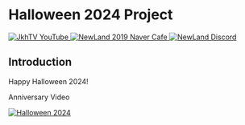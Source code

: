 # Halloween 2024 Project

<div>
    <a href="https://www.youtube.com/@NewLand2019-JkhTV" target="_blank">
        <img alt="JkhTV YouTube" src="https://img.shields.io/badge/YouTube-ff0000.svg?&style=flat-square&logo=YouTube&logoColor=white"/>
    </a>
    <a href="https://cafe.naver.com/2019newland" target="_blank">
        <img alt="NewLand 2019 Naver Cafe" src="https://img.shields.io/badge/Naver Cafe-03C75A.svg?&style=flat-square&logo=Naver&logoColor=white"/>
    </a>
    <a href="https://discord.gg/2J646MaZGA" target="_blank">
        <img alt="NewLand Discord" src="https://img.shields.io/badge/Discord-5865F2.svg?&style=flat-square&logo=Discord&logoColor=white"/>
    </a>
</div>

## Introduction

Happy Halloween 2024!

Anniversary Video

[![Halloween 2024](https://img.youtube.com/vi/hsGCRxtPhSk/0.jpg)](https://www.youtube.com/watch?v=hsGCRxtPhSk)
